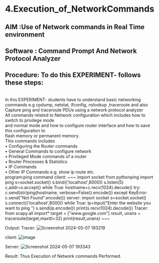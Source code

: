# 4.Execution_of_NetworkCommands
## AIM :Use of Network commands in Real Time environment
## Software : Command Prompt And Network Protocol Analyzer
## Procedure: To do this EXPERIMENT- follows these steps:
<BR>
In this EXPERIMENT- students have to understand basic networking commands e.g cpdump, netstat, ifconfig, nslookup ,traceroute and also Capture ping and traceroute PDUs using a network protocol analyzer 
<BR>
All commands related to Network configuration which includes how to switch to privilege mode
<BR>
and normal mode and how to configure router interface and how to save this configuration to
<BR>
flash memory or permanent memory.
<BR>
This commands includes
<BR>
• Configuring the Router commands
<BR>
• General Commands to configure network
<BR>
• Privileged Mode commands of a router 
<BR>
• Router Processes & Statistics
<BR>
• IP Commands
<BR>
• Other IP Commands e.g. show ip route etc.
<BR>
program:ping command
client:
~~~
import socket 
from pythonping import ping 
s=socket.socket() 
s.bind(('localhost',8000)) 
s.listen(5) 
c,addr=s.accept() 
while True: 
    hostname=c.recv(1024).decode() 
    try: 
        c.send(str(ping(hostname, verbose=False)).encode()) 
    except KeyError: 
        c.send("Not Found".encode())
server:
import socket 
s=socket.socket() 
s.connect(('localhost',8000)) 
while True: 
    ip=input("Enter the website you want to ping ") 
    s.send(ip.encode()) 
    print(s.recv(1024).decode()) 
Tracer:
from scapy.all import* 
target = ["www.google.com"] 
result, unans = traceroute(target,maxttl=32) 
print(result,unans) 
~~~

Output:
Tracer:
![Screenshot 2024-05-07 193219](https://github.com/vijayashreeb14/4.Execution_of_NetworkCommends/assets/161238151/e495f43d-bf7f-4d08-8536-179dbb5de9a3)

client:
![image](https://github.com/vijayashreeb14/4.Execution_of_NetworkCommends/assets/161238151/7952a040-9c65-45a9-94e0-b3a76ef5bf16)

Server:
![Screenshot 2024-05-07 193343](https://github.com/vijayashreeb14/4.Execution_of_NetworkCommends/assets/161238151/a4b3ff6a-6a9a-44a0-9940-7a2f0e310641)

Result:
Thus Execution of Network commands Performed.
